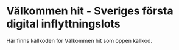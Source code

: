 # Välkommen hit - Sveriges första digital inflyttningslots

Här finns källkoden för Välkommen hit som öppen källkod.
